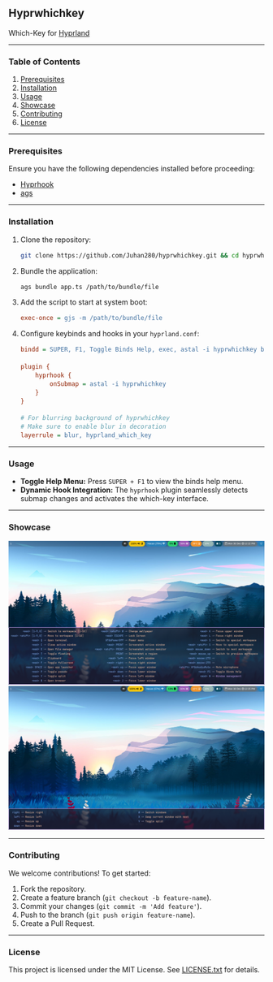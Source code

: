 ## Hyprwhichkey

Which-Key for [Hyprland](https://hyprland.org/)

---

### Table of Contents  
1. [Prerequisites](#prerequisites)  
2. [Installation](#installation)  
3. [Usage](#usage)  
4. [Showcase](#showcase)  
5. [Contributing](#contributing)  
6. [License](#license)

---

### Prerequisites  

Ensure you have the following dependencies installed before proceeding:  
- [Hyprhook](https://github.com/Hyprhook/Hyprhook/)  
- [ags](https://github.com/aylur/ags)  

---

### Installation  

1. Clone the repository:  
   ```bash
   git clone https://github.com/Juhan280/hyprwhichkey.git && cd hyprwhichkey
   ```

2. Bundle the application:  
   ```bash
   ags bundle app.ts /path/to/bundle/file
   ```

3. Add the script to start at system boot:  
   ```ini
   exec-once = gjs -m /path/to/bundle/file
   ```

4. Configure keybinds and hooks in your `hyprland.conf`:  
   ```ini
   bindd = SUPER, F1, Toggle Binds Help, exec, astal -i hyprwhichkey base

   plugin {
       hyprhook {
           onSubmap = astal -i hyprwhichkey
       }
   }

   # For blurring background of hyprwhichkey
   # Make sure to enable blur in decoration
   layerrule = blur, hyprland_which_key
   ```

---

### Usage  

- **Toggle Help Menu:** Press `SUPER + F1` to view the binds help menu.  
- **Dynamic Hook Integration:** The `hyprhook` plugin seamlessly detects submap changes and activates the which-key interface.

---

### Showcase  

![hyprwhichkey-base](./assets/hyprwhichkey-base.png)
![hyprwhichkey-submap](./assets/hyprwhichkey-submap.png)

---

### Contributing  

We welcome contributions! To get started:  
1. Fork the repository.  
2. Create a feature branch (`git checkout -b feature-name`).  
3. Commit your changes (`git commit -m 'Add feature'`).  
4. Push to the branch (`git push origin feature-name`).  
5. Create a Pull Request.  

---

### License  

This project is licensed under the MIT License. See [LICENSE.txt](LICENSE.txt) for details.  

